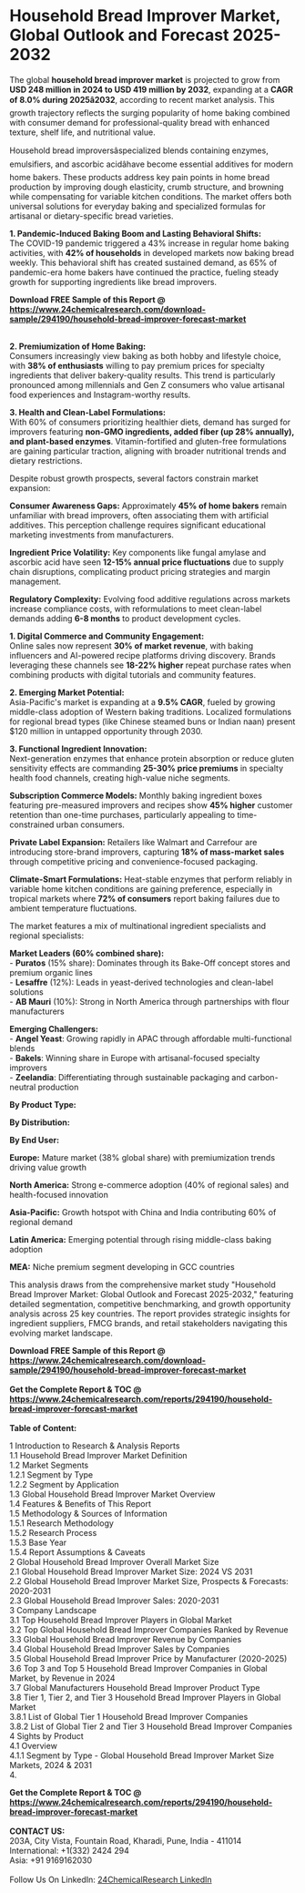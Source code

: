 <h1>Household Bread Improver Market, Global Outlook and Forecast 2025-2032</h1><p>The global <strong>household bread improver market</strong> is projected to grow from <strong>USD 248 million in 2024 to USD 419 million by 2032</strong>, expanding at a <strong>CAGR of 8.0% during 2025â2032</strong>, according to recent market analysis. This growth trajectory reflects the surging popularity of home baking combined with consumer demand for professional-quality bread with enhanced texture, shelf life, and nutritional value.</p><p>Household bread improversâspecialized blends containing enzymes, emulsifiers, and ascorbic acidâhave become essential additives for modern home bakers. These products address key pain points in home bread production by improving dough elasticity, crumb structure, and browning while compensating for variable kitchen conditions. The market offers both universal solutions for everyday baking and specialized formulas for artisanal or dietary-specific bread varieties.</p><p><strong>1. Pandemic-Induced Baking Boom and Lasting Behavioral Shifts:</strong><br>
The COVID-19 pandemic triggered a 43% increase in regular home baking activities, with <strong>42% of households</strong> in developed markets now baking bread weekly. This behavioral shift has created sustained demand, as 65% of pandemic-era home bakers have continued the practice, fueling steady growth for supporting ingredients like bread improvers.</p><div><b>Download FREE Sample of this Report @ 
            <a href="https://www.24chemicalresearch.com/download-sample/294190/household-bread-improver-forecast-market">
            https://www.24chemicalresearch.com/download-sample/294190/household-bread-improver-forecast-market</a></b></div><br><p><strong>2. Premiumization of Home Baking:</strong><br>
Consumers increasingly view baking as both hobby and lifestyle choice, with <strong>38% of enthusiasts</strong> willing to pay premium prices for specialty ingredients that deliver bakery-quality results. This trend is particularly pronounced among millennials and Gen Z consumers who value artisanal food experiences and Instagram-worthy results.</p><p><strong>3. Health and Clean-Label Formulations:</strong><br>
With 60% of consumers prioritizing healthier diets, demand has surged for improvers featuring <strong>non-GMO ingredients, added fiber (up 28% annually), and plant-based enzymes</strong>. Vitamin-fortified and gluten-free formulations are gaining particular traction, aligning with broader nutritional trends and dietary restrictions.</p><p>Despite robust growth prospects, several factors constrain market expansion:</p><p><strong>Consumer Awareness Gaps:</strong> Approximately <strong>45% of home bakers</strong> remain unfamiliar with bread improvers, often associating them with artificial additives. This perception challenge requires significant educational marketing investments from manufacturers.</p><p><strong>Ingredient Price Volatility:</strong> Key components like fungal amylase and ascorbic acid have seen <strong>12-15% annual price fluctuations</strong> due to supply chain disruptions, complicating product pricing strategies and margin management.</p><p><strong>Regulatory Complexity:</strong> Evolving food additive regulations across markets increase compliance costs, with reformulations to meet clean-label demands adding <strong>6-8 months</strong> to product development cycles.</p><p><strong>1. Digital Commerce and Community Engagement:</strong><br>
Online sales now represent <strong>30% of market revenue</strong>, with baking influencers and AI-powered recipe platforms driving discovery. Brands leveraging these channels see <strong>18-22% higher</strong> repeat purchase rates when combining products with digital tutorials and community features.</p><p><strong>2. Emerging Market Potential:</strong><br>
Asia-Pacific's market is expanding at a <strong>9.5% CAGR</strong>, fueled by growing middle-class adoption of Western baking traditions. Localized formulations for regional bread types (like Chinese steamed buns or Indian naan) present $120 million in untapped opportunity through 2030.</p><p><strong>3. Functional Ingredient Innovation:</strong><br>
Next-generation enzymes that enhance protein absorption or reduce gluten sensitivity effects are commanding <strong>25-30% price premiums</strong> in specialty health food channels, creating high-value niche segments.</p><p><strong>Subscription Commerce Models:</strong> Monthly baking ingredient boxes featuring pre-measured improvers and recipes show <strong>45% higher</strong> customer retention than one-time purchases, particularly appealing to time-constrained urban consumers.</p><p><strong>Private Label Expansion:</strong> Retailers like Walmart and Carrefour are introducing store-brand improvers, capturing <strong>18% of mass-market sales</strong> through competitive pricing and convenience-focused packaging.</p><p><strong>Climate-Smart Formulations:</strong> Heat-stable enzymes that perform reliably in variable home kitchen conditions are gaining preference, especially in tropical markets where <strong>72% of consumers</strong> report baking failures due to ambient temperature fluctuations.</p><p>The market features a mix of multinational ingredient specialists and regional specialists:</p><p><strong>Market Leaders (60% combined share):</strong><br>
- <strong>Puratos</strong> (15% share): Dominates through its Bake-Off concept stores and premium organic lines<br>
- <strong>Lesaffre</strong> (12%): Leads in yeast-derived technologies and clean-label solutions<br>
- <strong>AB Mauri</strong> (10%): Strong in North America through partnerships with flour manufacturers</p><p><strong>Emerging Challengers:</strong><br>
- <strong>Angel Yeast</strong>: Growing rapidly in APAC through affordable multi-functional blends<br>
- <strong>Bakels</strong>: Winning share in Europe with artisanal-focused specialty improvers<br>
- <strong>Zeelandia</strong>: Differentiating through sustainable packaging and carbon-neutral production</p><p><strong>By Product Type:</strong></p><p><strong>By Distribution:</strong></p><p><strong>By End User:</strong></p><p><strong>Europe:</strong> Mature market (38% global share) with premiumization trends driving value growth</p><p><strong>North America:</strong> Strong e-commerce adoption (40% of regional sales) and health-focused innovation</p><p><strong>Asia-Pacific:</strong> Growth hotspot with China and India contributing 60% of regional demand</p><p><strong>Latin America:</strong> Emerging potential through rising middle-class baking adoption</p><p><strong>MEA:</strong> Niche premium segment developing in GCC countries</p><p>This analysis draws from the comprehensive market study "Household Bread Improver Market: Global Outlook and Forecast 2025-2032," featuring detailed segmentation, competitive benchmarking, and growth opportunity analysis across 25 key countries. The report provides strategic insights for ingredient suppliers, FMCG brands, and retail stakeholders navigating this evolving market landscape.</p><div><b>Download FREE Sample of this Report @ 
            <a href="https://www.24chemicalresearch.com/download-sample/294190/household-bread-improver-forecast-market">
            https://www.24chemicalresearch.com/download-sample/294190/household-bread-improver-forecast-market</a></b></div><br><div><b>Get the Complete Report & TOC @ 
            <a href="https://www.24chemicalresearch.com/reports/294190/household-bread-improver-forecast-market">
            https://www.24chemicalresearch.com/reports/294190/household-bread-improver-forecast-market</a></b></div><br>
            <b>Table of Content:</b><p>1 Introduction to Research & Analysis Reports<br />
 1.1 Household Bread Improver Market Definition<br />
 1.2 Market Segments<br />
 1.2.1 Segment by Type<br />
 1.2.2 Segment by Application<br />
 1.3 Global Household Bread Improver Market Overview<br />
 1.4 Features & Benefits of This Report<br />
 1.5 Methodology & Sources of Information<br />
 1.5.1 Research Methodology<br />
 1.5.2 Research Process<br />
 1.5.3 Base Year<br />
 1.5.4 Report Assumptions & Caveats<br />
2 Global Household Bread Improver Overall Market Size<br />
 2.1 Global Household Bread Improver Market Size: 2024 VS 2031<br />
 2.2 Global Household Bread Improver Market Size, Prospects & Forecasts: 2020-2031<br />
 2.3 Global Household Bread Improver Sales: 2020-2031<br />
3 Company Landscape<br />
 3.1 Top Household Bread Improver Players in Global Market<br />
 3.2 Top Global Household Bread Improver Companies Ranked by Revenue<br />
 3.3 Global Household Bread Improver Revenue by Companies<br />
 3.4 Global Household Bread Improver Sales by Companies<br />
 3.5 Global Household Bread Improver Price by Manufacturer (2020-2025)<br />
 3.6 Top 3 and Top 5 Household Bread Improver Companies in Global Market, by Revenue in 2024<br />
 3.7 Global Manufacturers Household Bread Improver Product Type<br />
 3.8 Tier 1, Tier 2, and Tier 3 Household Bread Improver Players in Global Market<br />
 3.8.1 List of Global Tier 1 Household Bread Improver Companies<br />
 3.8.2 List of Global Tier 2 and Tier 3 Household Bread Improver Companies<br />
4 Sights by Product<br />
 4.1 Overview<br />
 4.1.1 Segment by Type - Global Household Bread Improver Market Size Markets, 2024 & 2031<br />
 4.</p><div><b>Get the Complete Report & TOC @ 
            <a href="https://www.24chemicalresearch.com/reports/294190/household-bread-improver-forecast-market">
            https://www.24chemicalresearch.com/reports/294190/household-bread-improver-forecast-market</a></b></div><br><b>CONTACT US:</b><br>
            203A, City Vista, Fountain Road, Kharadi, Pune, India - 411014<br>
            International: +1(332) 2424 294<br>
            Asia: +91 9169162030 <br><br>
            Follow Us On LinkedIn: <a href="https://www.linkedin.com/company/24chemicalresearch/">24ChemicalResearch LinkedIn</a>